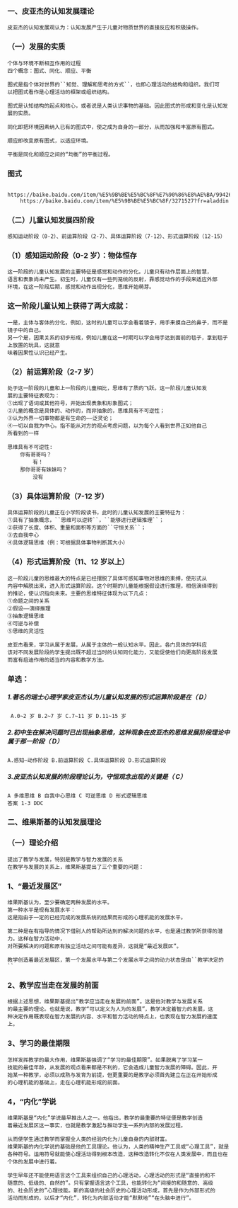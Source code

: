 ### 一、皮亚杰的认知发展理论
    皮亚杰的认知发展观认为：认知发展产生于儿童对物质世界的直接反应和积极操作。
    
### （一）发展的实质 
    个体与环境不断相互作用的过程
    四个概念：图式、同化、顺应、平衡

    图式是指个体对世界的``知觉、理解和思考的方式``，也即心理活动的结构和组织。我们可
    以把图式看作是心理活动的框架或组织结构。
    
    图式是认知结构的起点和核心，或者说是人类认识事物的基础。因此图式的形成和变化是认知发展的实质。

    同化即把环境因素纳入已有的图式中，使之成为自身的一部分，从而加强和丰富原有图式。
    
    顺应即改变原有图式，以适应环境。
    
    平衡是同化和顺应之间的“均衡”的平衡过程。

### 图式
        https://baike.baidu.com/item/%E5%9B%BE%E5%BC%8F%E7%90%86%E8%AE%BA/9942609  
        https://baike.baidu.com/item/%E5%9B%BE%E5%BC%8F/3271527?fr=aladdin

### （二）儿童认知发展四阶段
    感知运动阶段（0-2）、前运算阶段（2-7）、具体运算阶段（7-12）、形式运算阶段（12-15）
    
### （1）感知运动阶段（0-2 岁）：物体恒存
    这一阶段的儿童认知发展的主要特征是感觉和动作的分化。儿童只有动作层面上的智慧，
    语言和表象尚未产生。初生时，儿童仅有一些列笼统的反射，靠感觉动作的手段来适应外部
    环境，在这一阶段后期，感觉和动作出现分化，思维开始萌芽。
    
### 这一阶段儿童认知上获得了两大成就：
    一是，主体与客体的分化，例如，这时的儿童可以学会看着镜子，用手来摸自己的鼻子，而不是镜子中的自己。
    另一个是，因果关系的初步形成，例如儿童在这一时期可以学会用手达到面前的毯子，拿到毯子上放置的玩具，这就意
    味着因果性认识已经产生。

### （2）前运算阶段（2-7 岁）
    处于这一阶段的儿童和上一阶段的儿童相比，思维有了质的飞跃。这一阶段儿童认知发
    展的主要特征表现为：
    ①出现了语词或其他符号，开始出现表象和形象图式；
    ②儿童的概念是具体的、动作的，而非抽象的，思维具有不可逆性；
    ③认为外界一切事物都是有生命的——泛灵论；
    ④一切以自我为中心。指不能从对方的观点考虑问题，以为每个人看到世界正如他自己
    所看到的一样
    
    思维具有不可逆性:
        你有哥哥吗？
            有！
        那你哥哥有妹妹吗？
            没有

### （3）具体运算阶段（7-12 岁）
    具体运算阶段的儿童正在小学阶段读书，此时的儿童认知发展的主要特征为：
    ①具有了抽象概念，``思维可以逆转``，``能够进行逻辑推理``；
    ②获得了长度、体积、重量和面积等方面的``守恒关系``；
    ③去自我中心
    ④具体逻辑思维（例：可根据具体事物判断其大小）

### （4）形式运算阶段（11、12 岁以上）
    这一阶段儿童的思维最大的特点是已经摆脱了具体可感知事物对思维的束缚，使形式从
    内容中解脱出来，进入形式运算阶段。这个时期的儿童能根据假设进行推理，相信演绎得到
    的推论，使认识指向未来。主要的思维特征体现为以下几点：
    ①命题之间的关系
    ②假设——演绎推理
    ③抽象逻辑思维
    ④可逆与补偿
    ⑤思维的灵活性
    
    皮亚杰看来，学习从属于发展，从属于主体的一般认知水平。因此，各门具体的学科应
    该对不同发展阶段的学生提出既不超过当时的认知同化能力，又能促使他们向更高阶段发展
    而富有启迪作用的适当的内容和教学方法。

### 单选：
##### 1.著名的瑞士心理学家皮亚杰认为儿童认知发展的形式运算阶段是在（ D）
     A.0~2 岁 B.2~7 岁 C.7~11 岁 D.11~15 岁
     
##### 2.初中生在解决问题时已出现抽象思维，这种现象在皮亚杰的思维发展阶段理论中属于那一阶段（ D）
    A.感知—动作阶段 B.前运算阶段 C.具体运算阶段 D.形式运算阶段
    
##### 3.皮亚杰认知发展的阶段理论认为，守恒观念出现的关键是（ C）
    A 多维思维 B 自我中心思维 C 可逆思维 D 形式逻辑思维
    答案 1-3 DDC



### 二、维果斯基的认知发展理论
### （一）理论介绍
    提出了教学与发展，特别是教学与智力发展的关系
    在教学与发展的关系上，维果斯基提出了三个重要的问题：
    
### 1、“最近发展区”
    维果斯基认为，至少要确定两种发展的水平。
    第一种水平是现有发展水平：
    这是指由于一定的已经完成的发展系统的结果而形成的心理机能的发展水平。
    
    第二种是在有指导的情况下借别人的帮助所达到的解决问题的水平，也是通过教学所获得的潜力。这样在智力活动中，
    对所要解决的问题和原有独立活动之间可能有差异，这就是“最近发展区”。
    
    教学创造着最近发展区，第一个发展水平与第二个发展水平之间的动力状态是由``教学决定的``

### 2、教学应当走在发展的前面
    根据上述思想，维果斯基提出“教学应当走在发展的前面”。这是他对教学与发展关系
    的最主要的理论。也就是说，教学“可以定义为人为的发展”，教学决定着智力的发展，这
    种决定作用既表现在智力发展的内容、水平和智力活动的特点上，也表现在智力发展的速度
    上。
    
### 3、学习的最佳期限
    怎样发挥教学的最大作用，维果斯基强调了“学习的最佳期限”。如果脱离了学习某一
    技能的最佳年龄，从发展的观点看来都是不利的，它会造成儿童智力发展的障碍。因此，开
    始某一种教学，必须以成熟与发育为前提，但更重要的是教学必须首先建立在正在开始形成
    的心理机能的基础上，走在心理机能形成的前面。

### 4，“内化”学说
    维果斯基是“内化”学说最早推出人之一。他指出，教学的最重要的特征便是教学创造
    着最近发展区这一事实，也就是教学激起与推动学生一系列内部的发展过程。
    
    从而使学生通过教学而掌握全人类的经验内化为儿童自身的内部财富。
    维果斯基的内化学说的基础是他的工具理论。他认为，人类的精神生产工具或“心理工具”，就是各种符号。运用符号就能使心理活动得到根本改造，这种改造转化不仅在人类发展中，而且也在个体的发展中进行着。
    
    学生早年还不能使用语言这个工具来组织自己的心理活动，心理活动的形式是“直接的和不
    随意的、低级的、自然的”。只有掌握语言这个工具，也能转化为“间接的和随意的、高级
    的、社会历史的”心理技能。新的高级的社会历史的心理活动形成，首先是作为外部形式的
    活动而形成的，以后才“内化”，转化为内部活动才能“默默地”“在头脑中进行”。
